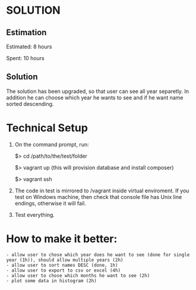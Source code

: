 SOLUTION
========

Estimation
----------
Estimated: 8 hours

Spent: 10 hours


Solution
--------

The solution has been upgraded, so that user can see all year separetly. In addition he can choose which year he wants to see and if he want name sorted descending. 


Technical Setup
===============

1. On the command prompt, run:

    $> cd /path/to/the/test/folder
    
    $> vagrant up (this will provision database and install composer)

    $> vagrant ssh 

2. The code in test is mirrored to /vagrant inside virtual enviroment. If you test on Windows machine, then check that console file has Unix line endings, otherwise it will fail.

3. Test everything.

How to make it better:
======================

	- allow user to chose which year does he want to see (done for single year (1h)), should allow multiple years (2h)
	- allow user to sort names DESC (done, 1h)
	- allow user to export to csv or excel (4h)
	- allow user to chose which months he want to see (2h)
	- plot some data in histogram (2h)

